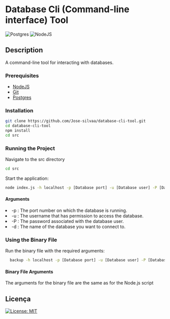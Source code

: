 # Database Cli (Command-line interface) Tool

![Postgres](https://img.shields.io/badge/postgres-%23316192.svg?style=for-the-badge&logo=postgresql&logoColor=white)
![NodeJS](https://img.shields.io/badge/node.js-6DA55F?style=for-the-badge&logo=node.js&logoColor=white)

## Description

A command-line tool for interacting with databases.

<h3>Prerequisites</h3>

- [NodeJS](https://github.com/)
- [Git](https://github.com)
- [Postgres](https://www.postgresql.org/)


<h3>Installation</h3>

```bash
git clone https://github.com/Jose-silvaa/database-cli-tool.git
cd database-cli-tool
npm install
cd src

``````

<h3>Running the Project</h3>

<p>Navigate to the src directory</p>


```bash
cd src
````

Start the application:

```bash
node index.js -h localhost -p [Database port] -u [Database user] -P [Database password] -d [Database name]
````

<h4>Arguments</h4>

<li> -p : The port number on which the database is running.</li>
<li> -u : The username that has permission to access the database.</li>
<li> -P : The password associated with the database user.</li>
<li> -d : The name of the database you want to connect to.</li>

<h3>Using the Binary File</h3>

<p>Run the binary file with the required arguments:</p>

````bash
  backup -h localhost -p [Database port] -u [Database user] -P [Database password] -d [Database name]

````

<h4>Binary File Arguments</h4>

<p>The arguments for the binary file are the same as for the Node.js script</p>

## Licença

[![License: MIT](https://img.shields.io/badge/License-MIT-yellow.svg)](https://opensource.org/licenses/MIT)
